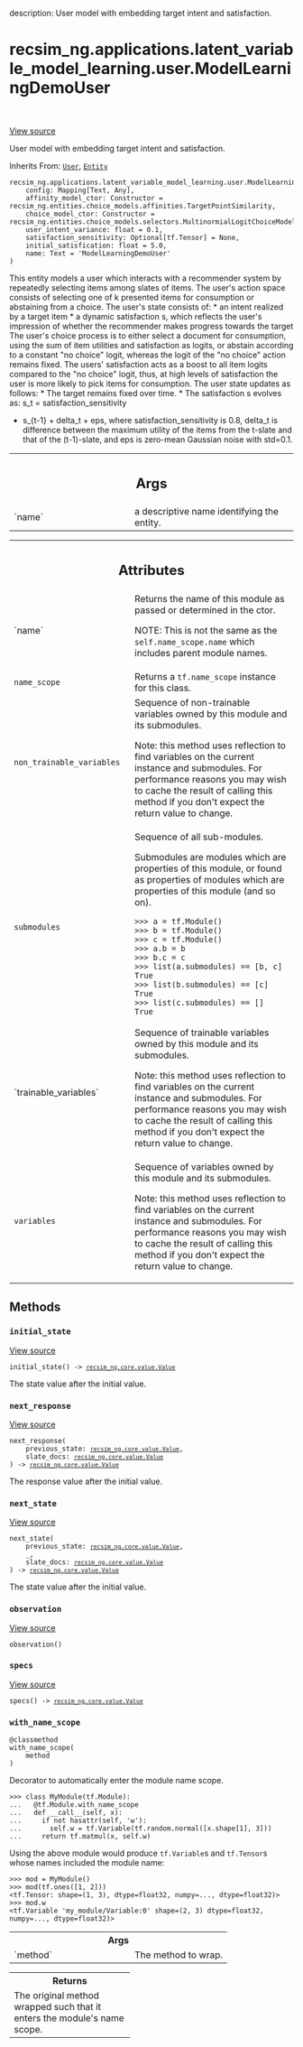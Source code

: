 description: User model with embedding target intent and satisfaction.

<div itemscope itemtype="http://developers.google.com/ReferenceObject">
<meta itemprop="name" content="recsim_ng.applications.latent_variable_model_learning.user.ModelLearningDemoUser" />
<meta itemprop="path" content="Stable" />
<meta itemprop="property" content="__init__"/>
<meta itemprop="property" content="initial_state"/>
<meta itemprop="property" content="next_response"/>
<meta itemprop="property" content="next_state"/>
<meta itemprop="property" content="observation"/>
<meta itemprop="property" content="specs"/>
<meta itemprop="property" content="with_name_scope"/>
</div>

# recsim_ng.applications.latent_variable_model_learning.user.ModelLearningDemoUser

<!-- Insert buttons and diff -->

<table class="tfo-notebook-buttons tfo-api nocontent" align="left">

</table>

<a target="_blank" href="https://github.com/google-research/recsim_ng/tree/master/recsim_ng/applications/latent_variable_model_learning/user.py">View
source</a>

User model with embedding target intent and satisfaction.

Inherits From:
[`User`](../../../../recsim_ng/entities/recommendation/user/User.md),
[`Entity`](../../../../recsim_ng/lib/tensorflow/entity/Entity.md)

<pre class="devsite-click-to-copy prettyprint lang-py tfo-signature-link">
<code>recsim_ng.applications.latent_variable_model_learning.user.ModelLearningDemoUser(
    config: Mapping[Text, Any],
    affinity_model_ctor: Constructor = recsim_ng.entities.choice_models.affinities.TargetPointSimilarity,
    choice_model_ctor: Constructor = recsim_ng.entities.choice_models.selectors.MultinormialLogitChoiceModel,
    user_intent_variance: float = 0.1,
    satisfaction_sensitivity: Optional[tf.Tensor] = None,
    initial_satisfication: float = 5.0,
    name: Text = &#x27;ModelLearningDemoUser&#x27;
)
</code></pre>

<!-- Placeholder for "Used in" -->

This entity models a user which interacts with a recommender system by
repeatedly selecting items among slates of items. The user's action space
consists of selecting one of k presented items for consumption or abstaining
from a choice. The user's state consists of: * an intent realized by a target
item * a dynamic satisfaction s, which reflects the user's impression of whether
the recommender makes progress towards the target The user's choice process is
to either select a document for consumption, using the sum of item utilities and
satisfaction as logits, or abstain according to a constant "no choice" logit,
whereas the logit of the "no choice" action remains fixed. The users'
satisfaction acts as a boost to all item logits compared to the "no choice"
logit, thus, at high levels of satisfaction the user is more likely to pick
items for consumption. The user state updates as follows: * The target remains
fixed over time. * The satisfaction s evolves as: s_t = satisfaction_sensitivity
* s_{t-1} + delta_t + eps, where satisfaction_sensitivity is 0.8, delta_t is
difference between the maximum utility of the items from the t-slate and that of
the (t-1)-slate, and eps is zero-mean Gaussian noise with std=0.1.

<!-- Tabular view -->
 <table class="responsive fixed orange">
<colgroup><col width="214px"><col></colgroup>
<tr><th colspan="2"><h2 class="add-link">Args</h2></th></tr>

<tr>
<td>
`name`
</td>
<td>
a descriptive name identifying the entity.
</td>
</tr>
</table>

<!-- Tabular view -->
 <table class="responsive fixed orange">
<colgroup><col width="214px"><col></colgroup>
<tr><th colspan="2"><h2 class="add-link">Attributes</h2></th></tr>

<tr> <td> `name` </td> <td> Returns the name of this module as passed or
determined in the ctor.

NOTE: This is not the same as the `self.name_scope.name` which includes parent
module names. </td> </tr><tr> <td> `name_scope` </td> <td> Returns a
`tf.name_scope` instance for this class. </td> </tr><tr> <td>
`non_trainable_variables` </td> <td> Sequence of non-trainable variables owned
by this module and its submodules.

Note: this method uses reflection to find variables on the current instance and
submodules. For performance reasons you may wish to cache the result of calling
this method if you don't expect the return value to change. </td> </tr><tr> <td>
`submodules` </td> <td> Sequence of all sub-modules.

Submodules are modules which are properties of this module, or found as
properties of modules which are properties of this module (and so on).

```
>>> a = tf.Module()
>>> b = tf.Module()
>>> c = tf.Module()
>>> a.b = b
>>> b.c = c
>>> list(a.submodules) == [b, c]
True
>>> list(b.submodules) == [c]
True
>>> list(c.submodules) == []
True
```

</td> </tr><tr> <td> `trainable_variables` </td> <td> Sequence of trainable
variables owned by this module and its submodules.

Note: this method uses reflection to find variables on the current instance and
submodules. For performance reasons you may wish to cache the result of calling
this method if you don't expect the return value to change. </td> </tr><tr> <td>
`variables` </td> <td> Sequence of variables owned by this module and its
submodules.

Note: this method uses reflection to find variables on the current instance
and submodules. For performance reasons you may wish to cache the result
of calling this method if you don't expect the return value to change.
</td>
</tr>
</table>

## Methods

<h3 id="initial_state"><code>initial_state</code></h3>

<a target="_blank" href="https://github.com/google-research/recsim_ng/tree/master/recsim_ng/applications/latent_variable_model_learning/user.py">View
source</a>

<pre class="devsite-click-to-copy prettyprint lang-py tfo-signature-link">
<code>initial_state() -> <a href="../../../../recsim_ng/core/value/Value.md"><code>recsim_ng.core.value.Value</code></a>
</code></pre>

The state value after the initial value.

<h3 id="next_response"><code>next_response</code></h3>

<a target="_blank" href="https://github.com/google-research/recsim_ng/tree/master/recsim_ng/applications/latent_variable_model_learning/user.py">View
source</a>

<pre class="devsite-click-to-copy prettyprint lang-py tfo-signature-link">
<code>next_response(
    previous_state: <a href="../../../../recsim_ng/core/value/Value.md"><code>recsim_ng.core.value.Value</code></a>,
    slate_docs: <a href="../../../../recsim_ng/core/value/Value.md"><code>recsim_ng.core.value.Value</code></a>
) -> <a href="../../../../recsim_ng/core/value/Value.md"><code>recsim_ng.core.value.Value</code></a>
</code></pre>

The response value after the initial value.

<h3 id="next_state"><code>next_state</code></h3>

<a target="_blank" href="https://github.com/google-research/recsim_ng/tree/master/recsim_ng/applications/latent_variable_model_learning/user.py">View
source</a>

<pre class="devsite-click-to-copy prettyprint lang-py tfo-signature-link">
<code>next_state(
    previous_state: <a href="../../../../recsim_ng/core/value/Value.md"><code>recsim_ng.core.value.Value</code></a>,
    _,
    slate_docs: <a href="../../../../recsim_ng/core/value/Value.md"><code>recsim_ng.core.value.Value</code></a>
) -> <a href="../../../../recsim_ng/core/value/Value.md"><code>recsim_ng.core.value.Value</code></a>
</code></pre>

The state value after the initial value.

<h3 id="observation"><code>observation</code></h3>

<a target="_blank" href="https://github.com/google-research/recsim_ng/tree/master/recsim_ng/applications/latent_variable_model_learning/user.py">View
source</a>

<pre class="devsite-click-to-copy prettyprint lang-py tfo-signature-link">
<code>observation()
</code></pre>

<h3 id="specs"><code>specs</code></h3>

<a target="_blank" href="https://github.com/google-research/recsim_ng/tree/master/recsim_ng/applications/latent_variable_model_learning/user.py">View
source</a>

<pre class="devsite-click-to-copy prettyprint lang-py tfo-signature-link">
<code>specs() -> <a href="../../../../recsim_ng/core/value/Value.md"><code>recsim_ng.core.value.Value</code></a>
</code></pre>

<h3 id="with_name_scope"><code>with_name_scope</code></h3>

<pre class="devsite-click-to-copy prettyprint lang-py tfo-signature-link">
<code>@classmethod</code>
<code>with_name_scope(
    method
)
</code></pre>

Decorator to automatically enter the module name scope.

```
>>> class MyModule(tf.Module):
...   @tf.Module.with_name_scope
...   def __call__(self, x):
...     if not hasattr(self, 'w'):
...       self.w = tf.Variable(tf.random.normal([x.shape[1], 3]))
...     return tf.matmul(x, self.w)
```

Using the above module would produce `tf.Variable`s and `tf.Tensor`s whose names
included the module name:

```
>>> mod = MyModule()
>>> mod(tf.ones([1, 2]))
<tf.Tensor: shape=(1, 3), dtype=float32, numpy=..., dtype=float32)>
>>> mod.w
<tf.Variable 'my_module/Variable:0' shape=(2, 3) dtype=float32,
numpy=..., dtype=float32)>
```

<!-- Tabular view -->
 <table class="responsive fixed orange">
<colgroup><col width="214px"><col></colgroup>
<tr><th colspan="2">Args</th></tr>

<tr>
<td>
`method`
</td>
<td>
The method to wrap.
</td>
</tr>
</table>

<!-- Tabular view -->
 <table class="responsive fixed orange">
<colgroup><col width="214px"><col></colgroup>
<tr><th colspan="2">Returns</th></tr>
<tr class="alt">
<td colspan="2">
The original method wrapped such that it enters the module's name scope.
</td>
</tr>

</table>
